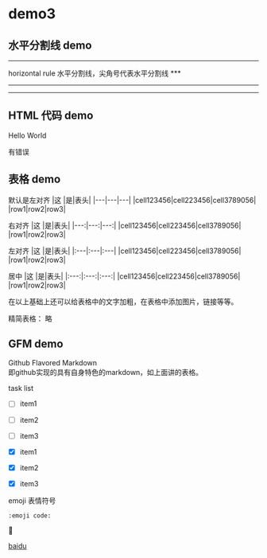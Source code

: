 # demo3

## 水平分割线  demo
  <hr> horizontal rule 水平分割线，尖角号代表水平分割线  
***

___

---
  
## HTML 代码 demo

<p align #*'center'>Hello World</p>  有错误

<!--
这些文字会被忽视
这一行同样
-->

## 表格 demo

默认是左对齐
|这 |是|表头|
|---|---|---|
|cell123456|cell223456|cell3789056|
|row1|row2|row3|

右对齐
|这 |是|表头|
|---:|---:|---:|
|cell123456|cell223456|cell3789056|
|row1|row2|row3|

左对齐
|这 |是|表头|
|:---|:---|:---|
|cell123456|cell223456|cell3789056|
|row1|row2|row3|

居中
|这 |是|表头|
|:---:|:---:|:---:|
|cell123456|cell223456|cell3789056|
|row1|row2|row3|

在以上基础上还可以给表格中的文字加粗，在表格中添加图片，链接等等。





精简表格：
略

## GFM demo

Github Flavored Markdown  
即github实现的具有自身特色的markdown，如上面讲的表格。

task list

- [ ] item1
- [ ] item2
- [ ] item3

- [x] item1
- [x] item2
- [x] item3


emoji 表情符号

    :emoji code:
    
:snake:

















<!--下面是文本中用到的网址 -->

[baidu](http://www.baidu.com)
